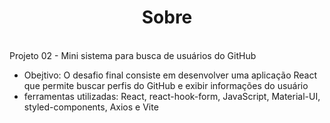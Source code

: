 <div align="center">
<h1>Sobre</h1>
</div><br/>

<div>
  Projeto 02 - Mini sistema para busca de usuários do GitHub
  
  - Obejtivo:
  O desafio final consiste em desenvolver uma aplicação React que permite buscar perfis do GitHub e exibir informações do usuário
  - ferramentas utilizadas:
  React, react-hook-form, JavaScript, Material-UI, styled-components, Axios e Vite
</div>

